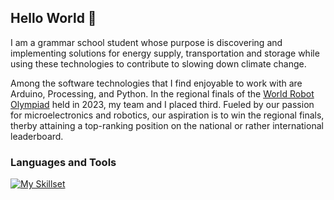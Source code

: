 ## Hello World :wave:

<div align="right">
<!-- <img align="right" width="500" src = "" alt = "profile banner"> -->
</div>

<div align="left">
I am a grammar school student whose purpose is discovering and implementing solutions for energy supply, transportation and storage while using these technologies to contribute to slowing down climate change. 

Among the software technologies that I find enjoyable to work with are Arduino, Processing, and Python. In the regional finals of the <a href="https://www.worldrobotolympiad.de/">World Robot Olympiad</a> held in 2023, my team and I placed third. Fueled by our passion for microelectronics and robotics, our aspiration is to win the regional finals,  therby attaining a top-ranking position on the national or rather international leaderboard.
</div>
  
### Languages and Tools

[![My Skillset](https://skillicons.dev/icons?i=html,css,js,cpp,py,processing,linux,arduino,raspberrypi,vscode,latex,github&theme=dark)](https://skillicons.dev)

